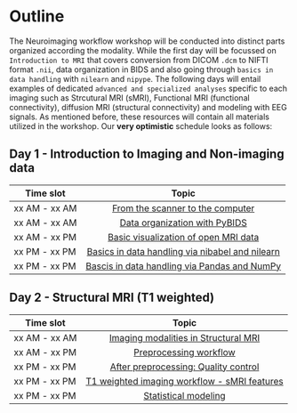 # Outline

The Neuroimaging workflow workshop will be conducted into distinct parts organized according the
modality. While the first day will be focussed on `Introduction to MRI` that covers conversion
from DICOM `.dcm` to NIFTI format `.nii`, data organization in BIDS and also going through
 `basics in data handling` with `nilearn` and `nipype`. The following days 
will entail examples of dedicated `advanced and specialized analyses` specific to each
imaging such as Strcutural MRI (sMRI), Functional MRI (functional connectivity),
 diffusion MRI (structural connectivity) and modeling with EEG signals.
 As mentioned before, these resources will contain all materials utilized in the workshop.
Our **very optimistic** schedule looks as follows: 

## Day 1 - Introduction to Imaging and Non-imaging data

| Time slot         | Topic | 
|--------------|:-----:|
| xx AM - xx AM |  [From the scanner to the computer]() |
| xx AM - xx AM |  [Data organization with PyBIDS]() |
| xx AM - xx PM |  [Basic visualization of open MRI data]() |
| xx PM - xx PM |  [Basics in data handling via nibabel and nilearn]() |
| xx PM - xx PM |  [Bascis in data handling via Pandas and NumPy]() |


## Day 2 - Structural MRI (T1 weighted)

| Time slot         | Topic | 
|--------------|:-----:|
| xx AM - xx AM |  [Imaging modalities in Structural MRI]() |
| xx AM - xx PM |  [Preprocessing workflow]() |
| xx PM - xx PM |  [After preprocessing: Quality control]() |
| xx PM - xx PM |  [T1 weighted imaging workflow - sMRI features]() |
| xx PM - xx PM |  [Statistical modeling]() |
